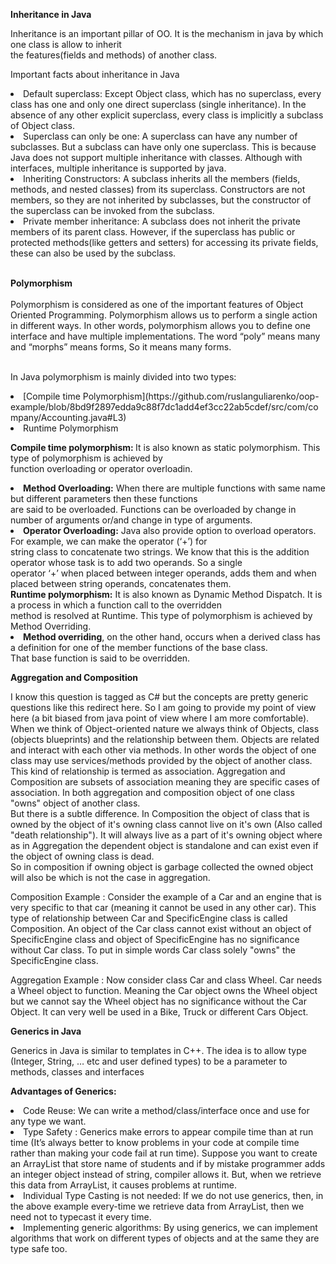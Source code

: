 
<b/>Inheritance in Java</b> <br />

Inheritance is an important pillar of OO. It is the mechanism in java by which one class is allow to inherit <br /> the
features(fields and methods) of another class.<br />

Important facts about inheritance in Java<br />

<li>Default superclass: Except Object class, which has no superclass, every class has one and only one direct superclass (single inheritance). In the absence of any other explicit superclass, every class is implicitly a subclass of Object class.
<li>Superclass can only be one: A superclass can have any number of subclasses. But a subclass can have only one superclass. This is because Java does not support multiple inheritance with classes. Although with interfaces, multiple inheritance is supported by java.
<li>Inheriting Constructors: A subclass inherits all the members (fields, methods, and nested classes) from its superclass. Constructors are not members, so they are not inherited by subclasses, but the constructor of the superclass can be invoked from the subclass.
<li>Private member inheritance: A subclass does not inherit the private members of its parent class. However, if the superclass has public or protected methods(like getters and setters) for accessing its private fields, these can also be used by the subclass.
<br>
<br>

<b> Polymorphism</b> <br />
<br>
Polymorphism is considered as one of the important features of Object Oriented Programming. Polymorphism allows
us to perform a single action in different ways. In other words, polymorphism allows you to define one interface 
and have multiple implementations. The word “poly” means many and “morphs” means forms, So it means many forms.  
<br /> 

In Java polymorphism is mainly divided into two types:<br /> 
<li/>  [Compile time Polymorphism](https://github.com/ruslanguliarenko/oop-example/blob/8bd9f2897edda9c88f7dc1add4ef3cc22ab5cdef/src/com/company/Accounting.java#L3)
<li> Runtime Polymorphism
<br />

<b>Compile time polymorphism: </b> It is also known as static polymorphism. This type of polymorphism is achieved by <br />
function overloading or operator overloadin. <br />

<li><b>Method Overloading:</b> When there are multiple functions with same name but different parameters then these functions <br />
are said to be overloaded. Functions can be overloaded by change in number of arguments or/and change in type of arguments.
<li><b>Operator Overloading:</b> Java also provide option to overload operators. For example, we can make the operator (‘+’) for <br />
string class to concatenate two strings. We know that this is the addition operator whose task is to add two operands. So a single <br />
operator ‘+’ when placed between integer operands, adds them and when placed between string operands, concatenates them. <br />
<b>Runtime polymorphism:</b> It is also known as Dynamic Method Dispatch. It is a process in which a function call to the overridden <br />
method is resolved at Runtime. This type of polymorphism is achieved by Method Overriding.<br />

<li><b>Method overriding</b>, on the other hand, occurs when a derived class has a definition for one of the member functions of the base class.<br />
That base function is said to be overridden.<br />

<b>Aggregation and Composition</b> <br />


I know this question is tagged as C# but the concepts are pretty generic questions like this redirect here. So I am going to provide my point of
view here (a bit biased from java point of view where I am more comfortable). When we think of Object-oriented nature we always think of Objects, 
class (objects blueprints) and the relationship between them. Objects are related and interact with each other via methods. In other words the 
object of one class may use services/methods provided by the object of another class. This kind of relationship is termed as association. 
Aggregation and Composition are subsets of association meaning they are specific cases of association. 
In both aggregation and composition object of one class "owns" object of another class. <br />
But there is a subtle difference. In Composition the object of class that is owned by the object of it's owning class cannot live on it's own
(Also called "death relationship"). It will always live as a part of it's owning object where as in Aggregation the dependent object is standalone 
and can exist even if the object of owning class is dead. <br />
So in composition if owning object is garbage collected the owned object will also be which is not the case in aggregation. <br />

Composition Example : Consider the example of a Car and an engine that is very specific to that car (meaning it cannot be used in any other car). 
This type of relationship between Car and SpecificEngine class is called Composition. An object of the Car class cannot exist without an object 
of SpecificEngine class and object of SpecificEngine has no significance without Car class. To put in simple words Car class solely "owns" the
SpecificEngine class. <br />

Aggregation Example : Now consider class Car and class Wheel. Car needs a Wheel object to function. Meaning the Car object owns the Wheel object 
but we cannot say the Wheel object has no significance without the Car Object. It can very well be used in a Bike, Truck or different Cars Object.

<b>Generics in Java </b> <br />

Generics in Java is similar to templates in C++. The idea is to allow type (Integer, String, … etc and user defined types) to be a parameter to 
methods, classes and interfaces<br/>

<b>Advantages of Generics: </b> <br />
<li> Code Reuse: We can write a method/class/interface once and use for any type we want.
<li>Type Safety : Generics make errors to appear compile time than at run time (It’s always better to know problems in your code at compile time 
 rather than making your code fail at run time). Suppose you want to create an ArrayList that store name of students and if by mistake programmer 
 adds an integer object instead of string, compiler allows it. But, when we retrieve this data from ArrayList, it causes problems at runtime.
<li>Individual Type Casting is not needed: If we do not use generics, then, in the above example every-time we retrieve data from ArrayList,  
 then we need not to typecast it every time. <br />
<li>Implementing generic algorithms: By using generics, we can implement algorithms that work on different types of objects and at the same 
they are type safe too.<br />